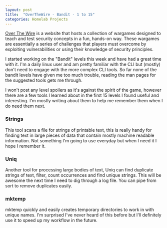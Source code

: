 ```yaml
---
layout: post
title:  "OverTheWire - Bandit - 1 to 15"
categories: Homelab Projects
---
```

[Over The Wire](https://overthewire.org/wargames/) is a website that hosts a collection of wargames designed to teach and test security concepts in a fun, hands-on way. These wargames are essentially a series of challenges that players must overcome by exploiting vulnerabilities or using their knowledge of security principles.

I started working on the "Bandit" levels this week and have had a great time with it. I'm a daily linux user and am pretty familiar with the CLI but (mostly) don't need to engage with the more complex CLI tools. So far none of the bandit levels have given me too much trouble, reading the man pages for the suggested tools gets me through. 

I won't post any level spoilers as it's against the spirit of the game, however there are a few tools I learned about in the first 15 levels I found useful and interesting. I'm mostly writing about them to help me remember them when I do need them next.

### Strings
This tool scans a file for strings of printable text, this is really handy for finding text in large pieces of data that contain mostly machine readable information. Not something I'm going to use everyday but when I need it I hope I remember it.

### Uniq
Another tool for processing large bodies of text, Uniq can find duplicate strings of text, filter, count occurrences and find unique strings. This will be awesome the next time I need to dig through a log file. You can pipe from sort to remove duplicates easily.

### mktemp
mktemp quickly and easily creates temporary directories to work in with unique names. 
I'm surprised I've never heard of this before but I'll definitely use it to speed up my workflow in the future.